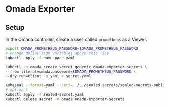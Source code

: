 # Omada Exporter

## Setup

In the Omada controller, create a user called `prometheus` as a Viewer.

```bash
export OMADA_PROMETHEUS_PASSWORD=$OMADA_PROMETHEUS_PASSWORD
# change dollar sign variables above this line
kubectl apply -f namespace.yaml

kubectl -n omada create secret generic omada-exporter-secrets \
--from-literal=omada.password=$OMADA_PROMETHEUS_PASSWORD \
--dry-run=client -o yaml > secret.yaml

kubeseal --format=yaml --cert=../../sealed-secrets/sealed-secrets-public-key.pem < secret.yaml > sealed-secret.yaml
# optional
kubectl apply -f sealed-secret.yaml
kubectl delete secret -n omada omada-exporter-secrets
```
